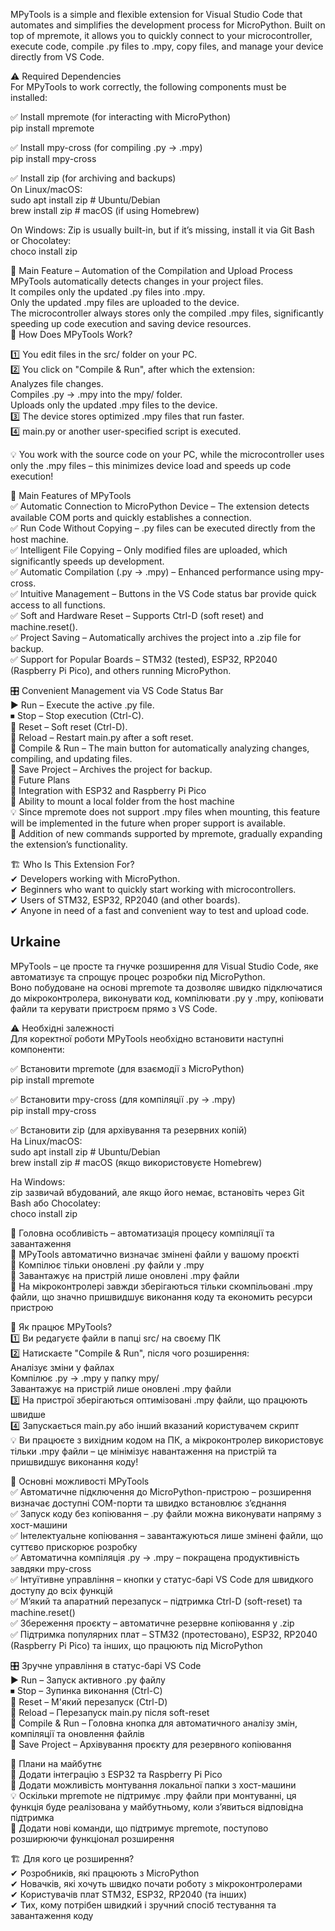 MPyTools is a simple and flexible extension for Visual Studio Code that automates and simplifies the development process for MicroPython.
Built on top of mpremote, it allows you to quickly connect to your microcontroller, execute code, compile .py files to .mpy, copy files, and manage your device directly from VS Code.  
  
  
     
⚠ Required Dependencies  
For MPyTools to work correctly, the following components must be installed: 
 
✅ Install mpremote (for interacting with MicroPython)  
pip install mpremote  
  
✅ Install mpy-cross (for compiling .py → .mpy)  
pip install mpy-cross  
  
✅ Install zip (for archiving and backups)  
On Linux/macOS:  
sudo apt install zip  # Ubuntu/Debian  
brew install zip      # macOS (if using Homebrew)  
  
On Windows: Zip is usually built-in, but if it’s missing, install it via Git Bash or Chocolatey:  
choco install zip
  

  
  
  
🚀 Main Feature – Automation of the Compilation and Upload Process   
MPyTools automatically detects changes in your project files.   
It compiles only the updated .py files into .mpy.   
Only the updated .mpy files are uploaded to the device.    
The microcontroller always stores only the compiled .mpy files, significantly speeding up code execution and saving device resources.   
🔧 How Does MPyTools Work?   
  
  
  
1️⃣ You edit files in the src/ folder on your PC.   
2️⃣ You click on "Compile & Run", after which the extension:   
    Analyzes file changes.   
    Compiles .py → .mpy into the mpy/ folder.   
    Uploads only the updated .mpy files to the device.   
3️⃣ The device stores optimized .mpy files that run faster.   
4️⃣ main.py or another user-specified script is executed.   

  

💡 You work with the source code on your PC, while the microcontroller uses only the .mpy files – this minimizes device load and speeds up code execution!   

  
 
   
🔹 Main Features of MPyTools   
✅ Automatic Connection to MicroPython Device – The extension detects available COM ports and quickly establishes a connection.   
✅ Run Code Without Copying – .py files can be executed directly from the host machine.   
✅ Intelligent File Copying – Only modified files are uploaded, which significantly speeds up development.  
✅ Automatic Compilation (.py → .mpy) – Enhanced performance using mpy-cross.  
✅ Intuitive Management – Buttons in the VS Code status bar provide quick access to all functions.  
✅ Soft and Hardware Reset – Supports Ctrl-D (soft reset) and machine.reset().  
✅ Project Saving – Automatically archives the project into a .zip file for backup.   
✅ Support for Popular Boards – STM32 (tested), ESP32, RP2040 (Raspberry Pi Pico), and others running MicroPython.  
   
  
 
   
🎛 Convenient Management via VS Code Status Bar  
▶ Run – Execute the active .py file.  
⏹ Stop – Stop execution (Ctrl-C).  
🔄 Reset – Soft reset (Ctrl-D).  
🔄 Reload – Restart main.py after a soft reset.  
🔧 Compile & Run – The main button for automatically analyzing changes, compiling, and updating files.  
📂 Save Project – Archives the project for backup.  
🔄 Future Plans  
🚀 Integration with ESP32 and Raspberry Pi Pico  
🚀 Ability to mount a local folder from the host machine  
💡 Since mpremote does not support .mpy files when mounting, this feature will be implemented in the future when proper support is available.  
🚀 Addition of new commands supported by mpremote, gradually expanding the extension’s functionality.  
  

 
   
🏗 Who Is This Extension For?  
✔ Developers working with MicroPython.  
✔ Beginners who want to quickly start working with microcontrollers.  
✔ Users of STM32, ESP32, RP2040 (and other boards).  
✔ Anyone in need of a fast and convenient way to test and upload code.  



  
  
Urkaine    
------------------  
MPyTools – це просте та гнучке розширення для Visual Studio Code, яке автоматизує та спрощує процес розробки під MicroPython.   
Воно побудоване на основі mpremote та дозволяє швидко підключатися до мікроконтролера, виконувати код, компілювати .py у .mpy, копіювати файли та керувати пристроєм прямо з VS Code.  
  
  
⚠ Необхідні залежності  
Для коректної роботи MPyTools необхідно встановити наступні компоненти:  
  
  
✅ Встановити mpremote (для взаємодії з MicroPython)  
pip install mpremote  
  
  
✅ Встановити mpy-cross (для компіляції .py → .mpy)  
pip install mpy-cross  
  
  
✅ Встановити zip (для архівування та резервних копій)  
На Linux/macOS:  
sudo apt install zip  # Ubuntu/Debian  
brew install zip      # macOS (якщо використовуєте Homebrew)  
  
  
На Windows:   
zip зазвичай вбудований, але якщо його немає, встановіть через Git Bash або Chocolatey:  
choco install zip  
 
  
🚀 Головна особливість – автоматизація процесу компіляції та завантаження  
🔹 MPyTools автоматично визначає змінені файли у вашому проєкті  
🔹 Компілює тільки оновлені .py файли у .mpy  
🔹 Завантажує на пристрій лише оновлені .mpy файли  
🔹 На мікроконтролері завжди зберігаються тільки скомпільовані .mpy файли, що значно пришвидшує виконання коду та економить ресурси пристрою  
  
 
🔧 Як працює MPyTools?  
1️⃣ Ви редагуєте файли в папці src/ на своєму ПК  
2️⃣ Натискаєте "Compile & Run", після чого розширення:  
    Аналізує зміни у файлах  
    Компілює .py → .mpy у папку mpy/  
    Завантажує на пристрій лише оновлені .mpy файли  
3️⃣ На пристрої зберігаються оптимізовані .mpy файли, що працюють швидше  
4️⃣ Запускається main.py або інший вказаний користувачем скрипт  
💡 Ви працюєте з вихідним кодом на ПК, а мікроконтролер використовує тільки .mpy файли – це мінімізує навантаження на пристрій та пришвидшує виконання коду!  
  
  
🔹 Основні можливості MPyTools  
✅ Автоматичне підключення до MicroPython-пристрою – розширення визначає доступні COM-порти та швидко встановлює з’єднання  
✅ Запуск коду без копіювання – .py файли можна виконувати напряму з хост-машини  
✅ Інтелектуальне копіювання – завантажуються лише змінені файли, що суттєво прискорює розробку  
✅ Автоматична компіляція .py → .mpy – покращена продуктивність завдяки mpy-cross  
✅ Інтуїтивне управління – кнопки у статус-барі VS Code для швидкого доступу до всіх функцій  
✅ М’який та апаратний перезапуск – підтримка Ctrl-D (soft-reset) та machine.reset()  
✅ Збереження проєкту – автоматичне резервне копіювання у .zip  
✅ Підтримка популярних плат – STM32 (протестовано), ESP32, RP2040 (Raspberry Pi Pico) та інших, що працюють під MicroPython  
  
  
🎛 Зручне управління в статус-барі VS Code  
▶ Run – Запуск активного .py файлу  
⏹ Stop – Зупинка виконання (Ctrl-C)  
🔄 Reset – М'який перезапуск (Ctrl-D)  
🔄 Reload – Перезапуск main.py після soft-reset  
🔧 Compile & Run – Головна кнопка для автоматичного аналізу змін, компіляції та оновлення файлів  
📂 Save Project – Архівування проєкту для резервного копіювання  
  
🔄 Плани на майбутнє  
🚀 Додати інтеграцію з ESP32 та Raspberry Pi Pico  
🚀 Додати можливість монтування локальної папки з хост-машини  
💡 Оскільки mpremote не підтримує .mpy файли при монтуванні, ця функція буде реалізована у майбутньому, коли з’явиться відповідна підтримка  
🚀 Додати нові команди, що підтримує mpremote, поступово розширюючи функціонал розширення  
  
🏗 Для кого це розширення?  
✔ Розробників, які працюють з MicroPython  
✔ Новачків, які хочуть швидко почати роботу з мікроконтролерами  
✔ Користувачів плат STM32, ESP32, RP2040 (та інших)  
✔ Тих, кому потрібен швидкий і зручний спосіб тестування та завантаження коду  
